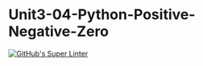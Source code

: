 # Unit3-04-Python-Positive-Negative-Zero

[![GitHub's Super Linter](https://github.com/crestel-ong/Unit3-04-Python-Positive-Negative-Zero/workflows/GitHub's%20Super%20Linter/badge.svg)](https://github.com/crestel-ong/Unit3-04-Python-Positive-Negative-Zero/actions)
